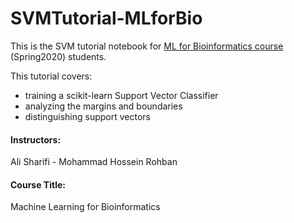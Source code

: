 # SVMTutorial-MLforBio
This is the SVM tutorial notebook for [ML for Bioinformatics course](http://ce.sharif.edu/courses/98-99/2/ce550-1/index.php) (Spring2020) students.

This tutorial covers:
* training a scikit-learn Support Vector Classifier
* analyzing the margins and boundaries
* distinguishing support vectors

#### Instructors:
Ali Sharifi - Mohammad Hossein Rohban
#### Course Title:
Machine Learning for Bioinformatics
